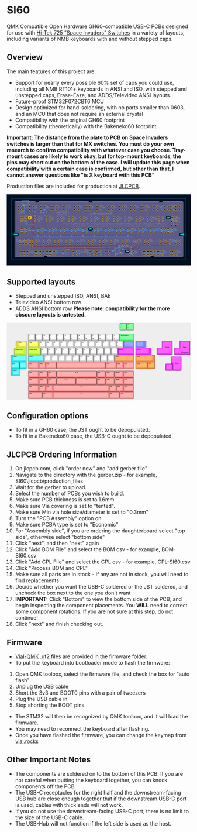 # SI60

[QMK](https://github.com/qmk/qmk_firmware) Compatible Open Hardware GH60-compatible USB-C PCBs designed for use with [Hi-Tek 725 "Space Invaders" Switches](https://wiki.vintkeys.ca/NMB/Switches) in a variety of layouts, including variants of NMB keyboards with and without stepped caps.



## Overview
The main features of this project are:
 - Support for nearly every possible 60% set of caps you could use, including all NMB RT101+ keyboards in ANSI and ISO, with stepped and unstepped caps, Erase-Eaze, and ADDS/Televideo ANSI layouts.
 - Future-proof STM32F072CBT6 MCU
 - Design optimized for hand-soldering, with no parts smaller than 0603, and an MCU that does not require an external crystal
 - Compatibility with the original GH60 footprint
 - Compatibility (theoretically) with the Bakeneko60 footprint
 
 **Important: The distance from the plate to PCB on Space Invaders switches is larger than that for MX switches. You must do your own research to confirm compatibility with whatever case you choose.
 Tray-mount cases are likely to work okay, but for top-mount keyboards, the pins may short out on the bottom of the case.
 I will update this page when compatibility with a certain case is confirmed, but other than that, I cannot answer questions like "is X keyboard with this PCB"**

Production files are included for production at [JLCPCB](https://jlcpcb.com/).

![Overview](https://github.com/nearestexit/SI60/blob/main/documentation/PCB.png)

## Supported layouts
 - Stepped and unstepped ISO, ANSI, BAE
 - Televideo ANSI bottom row
 - ADDS ANSI bottom row
**Please note: compatibility for the more obscure layouts is untested.**

![KLE](https://github.com/nearestexit/SI60/blob/main/documentation/KLE.png)

## Configuration options
 - To fit in a GH60 case, the JST ought to be depopulated.
 - To fit in a Bakeneko60 case, the USB-C ought to be depopulated.

## JLCPCB Ordering Information
1. On jlcpcb.com, click "order now" and "add gerber file"
2. Navigate to the directory with the gerber.zip - for example, SI60\jlcpcb\production_files
3. Wait for the gerber to upload.
4. Select the number of PCBs you wish to build.
5. Make sure PCB thickness is set to 1.6mm.
6. Make sure Via covering is set to "tented".
7. Make sure Min via hole size/diameter is set to "0.3mm"
8. Turn the "PCB Assembly" option on
9. Make sure PCBA type is set to "Economic"
10. For "Assembly side", if you are ordering the daughterboard select "top side", otherwise select "bottom side"
11. Click "next", and then "next" again
12. Click "Add BOM File" and select the BOM csv - for example, BOM-SI60.csv
13. Click "Add CPL File" and select the CPL csv - for example, CPL-SI60.csv
14. Click "Process BOM and CPL"
15. Make sure all parts are in stock - if any are not in stock, you will need to find replacements
16. Decide whether you want the USB-C soldered or the JST soldered, and uncheck the box next to the one you don't want
17. **IMPORTANT:** Click "Bottom" to view the bottom side of the PCB, and begin inspecting the component placements. You **WILL** need to correct some component rotations. If you are not sure at this step, do not continue!
18. Click "next" and finish checking out.

## Firmware
- [Vial-QMK](https://get.vial.today/) .uf2 files are provided in the firmware folder.
- To put the keyboard into bootloader mode to flash the firmware:
1. Open QMK toolbox, select the firmware file, and check the box for "auto flash"
2. Unplug the USB cable
3. Short the 3v3 and BOOT0 pins with a pair of tweezers
4. Plug the USB cable in
5. Stop shorting the BOOT pins.
- The STM32 will then be recognized by QMK toolbox, and it will load the firmware.
- You may need to reconnect the keyboard after flashing.
- Once you have flashed the firmware, you can change the keymap from [vial.rocks](https://vial.rocks)

## Other Important Notes
- The components are soldered on to the bottom of this PCB. If you are not careful when putting the keyboard together, you can knock components off the PCB.
- The USB-C receptacles for the right half and the downstream-facing USB hub are close enough together that if the downstream USB-C port is used, cables with thick ends will not work.
- If you do not use the downstream-facing USB-C port, there is no limit to the size of the USB-C cable.
- The USB-Hub will not function if the left side is used as the host.
  
